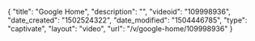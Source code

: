 {
    "title": "Google Home",
    "description": "",
    "videoid": "109998936",
    "date_created": "1502524322",
    "date_modified": "1504446785",
    "type": "captivate",
    "layout": "video",
    "url": "\/v\/google-home\/109998936"
}